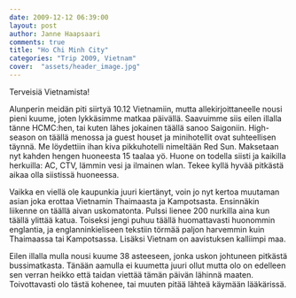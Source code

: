 ```yaml
---
date: 2009-12-12 06:39:00
layout: post
author: Janne Haapsaari
comments: true
title: "Ho Chi Minh City"
categories: "Trip 2009, Vietnam"
cover:  "assets/header_image.jpg"
---
```


Terveisiä Vietnamista!

Alunperin meidän piti siirtyä 10.12 Vietnamiin, mutta allekirjoittaneelle nousi
pieni kuume, joten lykkäsimme matkaa päivällä. Saavuimme siis eilen illalla
tänne HCMC:hen, tai kuten lähes jokainen täällä sanoo Saigoniin. High-season
on täällä menossa ja guest houset ja minihotellit ovat suhteellisen täynnä. Me
löydettiin ihan kiva pikkuhotelli nimeltään Red Sun. Maksetaan nyt kahden
hengen huoneesta 15 taalaa yö. Huone on todella siisti ja kaikilla herkuilla:
AC, CTV, lämmin vesi ja ilmainen wlan. Tekee kyllä hyvää pitkästä aikaa olla
siistissä huoneessa.

Vaikka en viellä ole kaupunkia juuri kiertänyt, voin jo nyt kertoa muutaman
asian joka erottaa Vietnamin Thaimaasta ja Kampotsasta. Ensinnäkin liikenne on
täällä aivan uskomatonta. Pulssi lienee 200 nurkilla aina kun täällä ylittää
katua. Toiseksi jengi puhuu täällä huomattavasti huonommin englantia, ja
englanninkieliseen tekstiin törmää paljon harvemmin kuin Thaimaassa tai
Kampotsassa. Lisäksi Vietnam on aavistuksen kalliimpi maa.

Eilen illalla mulla nousi kuume 38 asteeseen, jonka uskon johtuneen pitkästä
bussimatkasta. Tänään aamulla ei kuumetta juuri ollut mutta olo on edelleen
sen verran heikko että taidan viettää tämän päivän lähinnä maaten.
Toivottavasti olo tästä kohenee, tai muuten pitää lähteä käymään lääkärissä.
